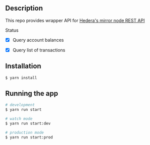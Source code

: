 ## Description

This repo provides wrapper API for [Hedera's mirror node REST API](https://docs.hedera.com/hedera/sdks-and-apis/rest-api)

Status

- [x] Query account balances

- [x] Query list of transactions

## Installation

```bash
$ yarn install
```

## Running the app

```bash
# development
$ yarn run start

# watch mode
$ yarn run start:dev

# production mode
$ yarn run start:prod
```
